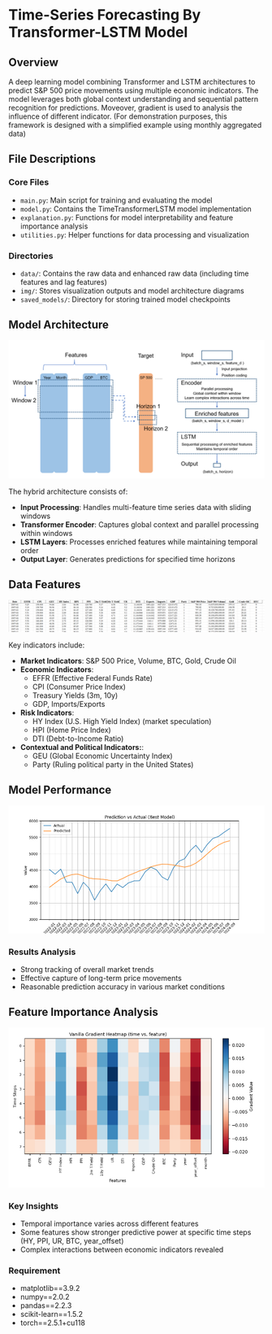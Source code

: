 # Time-Series Forecasting By Transformer-LSTM Model

## Overview
A deep learning model combining Transformer and LSTM architectures to predict S&P 500 price movements using multiple economic indicators. The model leverages both global context understanding and sequential pattern recognition for predictions. Moveover, gradient is used to analysis the influence of different indicator. (For demonstration purposes, this framework is designed with a simplified example using monthly aggregated data)

## File Descriptions

### Core Files
- `main.py`: Main script for training and evaluating the model
- `model.py`: Contains the TimeTransformerLSTM model implementation
- `explanation.py`: Functions for model interpretability and feature importance analysis
- `utilities.py`: Helper functions for data processing and visualization

### Directories
- `data/`: Contains the raw data and enhanced raw data (including time features and lag features)
- `img/`: Stores visualization outputs and model architecture diagrams
- `saved_models/`: Directory for storing trained model checkpoints

## Model Architecture
![Model Architecture](https://github.com/Eggi111/SP500-Forecasting-via-Transformer-LSTM/blob/2909bdddb5837fbbcc6d99de095638d7ed4d1d0d/S%26P%20500%20Forecasting%20via%20Transformer-LSTM%20with%20Macroeconomic%20Data/img/workflow.png)

The hybrid architecture consists of:
- **Input Processing**: Handles multi-feature time series data with sliding windows
- **Transformer Encoder**: Captures global context and parallel processing within windows
- **LSTM Layers**: Processes enriched features while maintaining temporal order
- **Output Layer**: Generates predictions for specified time horizons

## Data Features
![Sample Data](https://github.com/Eggi111/SP500-Forecasting-via-Transformer-LSTM/blob/2909bdddb5837fbbcc6d99de095638d7ed4d1d0d/S%26P%20500%20Forecasting%20via%20Transformer-LSTM%20with%20Macroeconomic%20Data/img/table%20(raw%20data).png)

Key indicators include:
- **Market Indicators**: S&P 500 Price, Volume, BTC, Gold, Crude Oil
- **Economic Indicators**: 
  - EFFR (Effective Federal Funds Rate)
  - CPI (Consumer Price Index)
  - Treasury Yields (3m, 10y)
  - GDP, Imports/Exports
- **Risk Indicators**: 
  - HY Index (U.S. High Yield Index) (market speculation)
  - HPI (Home Price Index)
  - DTI (Debt-to-Income Ratio)
- **Contextual and Political Indicators:**:
  - GEU (Global Economic Uncertainty Index) 
  - Party (Ruling political party in the United States)

## Model Performance
![Prediction Results](https://github.com/Eggi111/SP500-Forecasting-via-Transformer-LSTM/blob/65cc0177b251b75c251dc380f05e6af5be9d258c/S%26P%20500%20Forecasting%20via%20Transformer-LSTM%20with%20Macroeconomic%20Data/img/Prediction.png)

### Results Analysis
- Strong tracking of overall market trends
- Effective capture of long-term price movements
- Reasonable prediction accuracy in various market conditions

## Feature Importance Analysis
![Feature Importance](https://github.com/Eggi111/SP500-Forecasting-via-Transformer-LSTM/blob/2909bdddb5837fbbcc6d99de095638d7ed4d1d0d/S%26P%20500%20Forecasting%20via%20Transformer-LSTM%20with%20Macroeconomic%20Data/img/explanation.png)

### Key Insights
- Temporal importance varies across different features
- Some features show stronger predictive power at specific time steps (HY, PPI, UR, BTC, year_offset)
- Complex interactions between economic indicators revealed

### Requirement
- matplotlib==3.9.2
- numpy==2.0.2
- pandas==2.2.3
- scikit-learn==1.5.2
- torch==2.5.1+cu118



